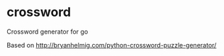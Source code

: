 # crossword
Crossword generator for go

Based on http://bryanhelmig.com/python-crossword-puzzle-generator/
